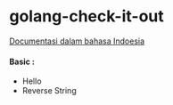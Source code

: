 # golang-check-it-out
[Documentasi dalam bahasa Indoesia](https://docs.google.com/document/d/1oma05vBARYy1LkIvdb6Zrb9pcZ0rZ8JBlLRdleqAMkU/edit?usp=sharing)

#### Basic :
- Hello
- Reverse String
